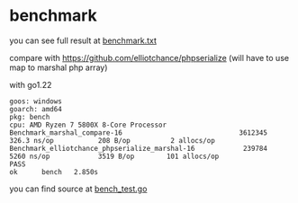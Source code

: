 # benchmark

you can see full result at [benchmark.txt](./benchmark.txt)

compare with https://github.com/elliotchance/phpserialize (will have to use map to marshal php array)

with go1.22

```text
goos: windows
goarch: amd64
pkg: bench
cpu: AMD Ryzen 7 5800X 8-Core Processor             
Benchmark_marshal_compare-16                             3612345               326.3 ns/op           208 B/op          2 allocs/op
Benchmark_elliotchance_phpserialize_marshal-16            239784              5260 ns/op            3519 B/op        101 allocs/op
PASS
ok      bench   2.850s
```

you can find source at [bench_test.go](../bench/bench_test.go)
